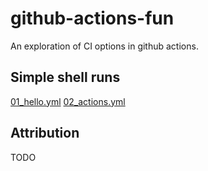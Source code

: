 # github-actions-fun

An exploration of CI options in github actions.

## Simple shell runs

[01_hello.yml](.github/workflows/01_hello.yml)
[02_actions.yml](.github/workflows/02_actions.yml)



## Attribution

TODO
